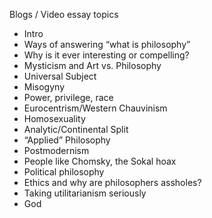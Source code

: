 
Blogs / Video essay topics

- Intro
- Ways of answering “what is philosophy”
- Why is it ever interesting or compelling?
- Mysticism and Art vs. Philosophy 
- Universal Subject
- Misogyny 
- Power, privilege, race
- Eurocentrism/Western Chauvinism 
- Homosexuality 
- Analytic/Continental Split
- “Applied” Philosophy 
- Postmodernism
- People like Chomsky, the Sokal hoax 
- Political philosophy 
- Ethics and why are philosophers assholes?
- Taking utilitarianism seriously
- God
